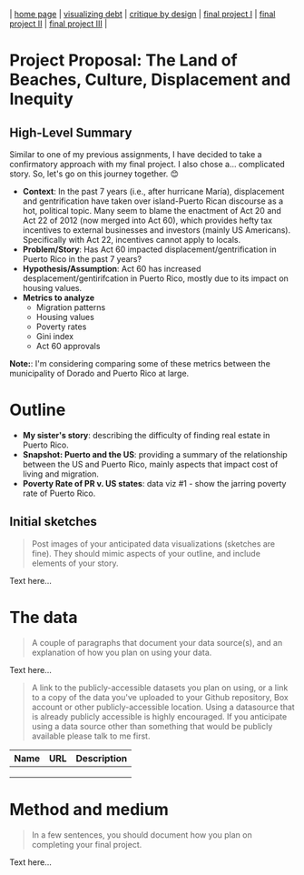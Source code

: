 | [home page](https://chrisbori.github.io/My-Online-Portfolio/) | [visualizing debt](https://chrisbori.github.io/My-Online-Portfolio/visualizing-government-debt) | [critique by design](https://chrisbori.github.io/My-Online-Portfolio/critique-by-design) | [final project I](final-project-part-one) | [final project II](final-project-part-two) | [final project III](final-project-part-three) |

# Project Proposal: The Land of Beaches, Culture, Displacement and Inequity

## High-Level Summary
Similar to one of my previous assignments, I have decided to take a confirmatory approach with my final project. I also chose a... complicated story. So, let's go on this journey together. :blush:

* **Context**: In the past 7 years (i.e., after hurricane María), displacement and gentrification have taken over island-Puerto Rican discourse as a hot, political topic. Many seem to blame the enactment of Act 20 and Act 22 of 2012 (now merged into Act 60), which provides hefty tax incentives to external businesses and investors (mainly US Americans). Specifically with Act 22, incentives cannot apply to locals. 
*  **Problem/Story**: Has Act 60 impacted displacement/gentrification in Puerto Rico in the past 7 years?
*  **Hypothesis/Assumption**: Act 60 has increased desplacement/gentirifcation in Puerto Rico, mostly due to its impact on housing values.
*  **Metrics to analyze**
   - Migration patterns
   - Housing values
   - Poverty rates
   - Gini index
   - Act 60 approvals

**Note:**: I'm considering comparing some of these metrics between the municipality of Dorado and Puerto Rico at large. 

# Outline
* **My sister's story**: describing the difficulty of finding real estate in Puerto Rico. 
* **Snapshot: Puerto and the US**: providing a summary of the relationship between the US and Puerto Rico, mainly aspects that impact cost of living and migration.  
* **Poverty Rate of PR v. US states**: data viz #1 - show the jarring poverty rate of Puerto Rico. 

## Initial sketches
> Post images of your anticipated data visualizations (sketches are fine). They should mimic aspects of your outline, and include elements of your story.  

Text here...

# The data
> A couple of paragraphs that document your data source(s), and an explanation of how you plan on using your data. 

Text here...

> A link to the publicly-accessible datasets you plan on using, or a link to a copy of the data you've uploaded to your Github repository, Box account or other publicly-accessible location. Using a datasource that is already publicly accessible is highly encouraged.  If you anticipate using a data source other than something that would be publicly available please talk to me first. 

| Name | URL | Description |
|------|-----|-------------|
|      |     |             |
|      |     |             |
|      |     |             |

# Method and medium
> In a few sentences, you should document how you plan on completing your final project. 

Text here...
